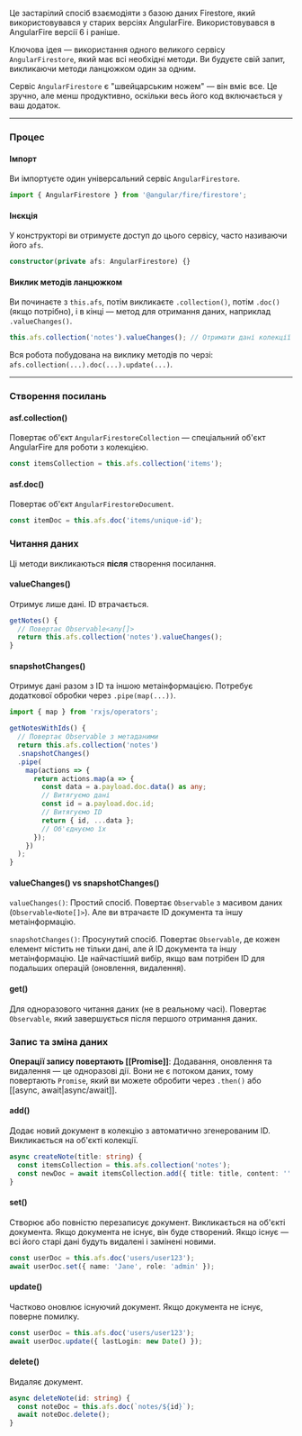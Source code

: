 
Це застарілий спосіб взаємодіяти з базою даних Firestore, який використовувався у старих версіях AngularFire. Використовувався в AngularFire версії 6 і раніше.

Ключова ідея — використання одного великого сервісу `AngularFirestore`, який має всі необхідні методи. Ви будуєте свій запит, викликаючи методи ланцюжком один за одним.

Сервіс `AngularFirestore` є "швейцарським ножем" — він вміє все. Це зручно, але менш продуктивно, оскільки весь його код включається у ваш додаток.

---
### Процес

#### Імпорт

Ви імпортуєте один універсальний сервіс `AngularFirestore`.

```ts
import { AngularFirestore } from '@angular/fire/firestore';
```

#### Інєкція

У конструкторі ви отримуєте доступ до цього сервісу, часто називаючи його `afs`.

```ts
constructor(private afs: AngularFirestore) {}
```

#### Виклик методів ланцюжком

Ви починаєте з `this.afs`, потім викликаєте `.collection()`, потім `.doc()` (якщо потрібно), і в кінці — метод для отримання даних, наприклад `.valueChanges()`.

```ts
this.afs.collection('notes').valueChanges(); // Отримати дані колекції
```

Вся робота побудована на виклику методів по черзі: `afs.collection(...).doc(...).update(...)`.

---

### Створення посилань

#### asf.collection()

Повертає об'єкт `AngularFirestoreCollection` — спеціальний об'єкт AngularFire для роботи з колекцією.

```ts
const itemsCollection = this.afs.collection('items');
```

#### asf.doc()

Повертає об'єкт `AngularFirestoreDocument`.

```ts
const itemDoc = this.afs.doc('items/unique-id');
```

### Читання даних

Ці методи викликаються **після** створення посилання.
#### valueChanges()

Отримує лише дані. ID втрачається.

```ts
getNotes() {
  // Повертає Observable<any[]>
  return this.afs.collection('notes').valueChanges();
}
```
#### snapshotChanges()

Отримує дані разом з ID та іншою метаінформацією. Потребує додаткової обробки через `.pipe(map(...))`.

```ts
import { map } from 'rxjs/operators';

getNotesWithIds() {
  // Повертає Observable з метаданими
  return this.afs.collection('notes')
  .snapshotChanges()
  .pipe(
    map(actions => {
      return actions.map(a => {
        const data = a.payload.doc.data() as any; 
        // Витягуємо дані
        const id = a.payload.doc.id;             
        // Витягуємо ID
        return { id, ...data };                  
        // Об'єднуємо їх
      });
    })
  );
}
```

#### valueChanges() vs snapshotChanges()

`valueChanges()`: Простий спосіб. Повертає `Observable` з масивом даних (`Observable<Note[]>`). Але ви втрачаєте ID документа та іншу метаінформацію.

`snapshotChanges()`: Просунутий спосіб. Повертає `Observable`, де кожен елемент містить не тільки дані, але й ID документа та іншу метаінформацію. Це найчастіший вибір, якщо вам потрібен ID для подальших операцій (оновлення, видалення).

#### get()

Для одноразового читання даних (не в реальному часі). Повертає `Observable`, який завершується після першого отримання даних.

### Запис та зміна даних

**Операції запису повертають [[Promise]]**: Додавання, оновлення та видалення — це одноразові дії. Вони не є потоком даних, тому повертають `Promise`, який ви можете обробити через `.then()` або [[async, await|async/await]].

#### add()

Додає новий документ в колекцію з автоматично згенерованим ID. Викликається на об'єкті колекції.

```ts
async createNote(title: string) {
  const itemsCollection = this.afs.collection('notes');
  const newDoc = await itemsCollection.add({ title: title, content: '' });
}
```

#### set()

Створює або повністю перезаписує документ. Викликається на об'єкті документа. Якщо документа не існує, він буде створений. Якщо існує — всі його старі дані будуть видалені і замінені новими.

```ts
const userDoc = this.afs.doc('users/user123');
await userDoc.set({ name: 'Jane', role: 'admin' });
```

#### update()

Частково оновлює існуючий документ. Якщо документа не існує, поверне помилку.

```ts
const userDoc = this.afs.doc('users/user123');
await userDoc.update({ lastLogin: new Date() });
```

#### delete()

Видаляє документ.

```ts
async deleteNote(id: string) {
  const noteDoc = this.afs.doc(`notes/${id}`);
  await noteDoc.delete();
}
```

